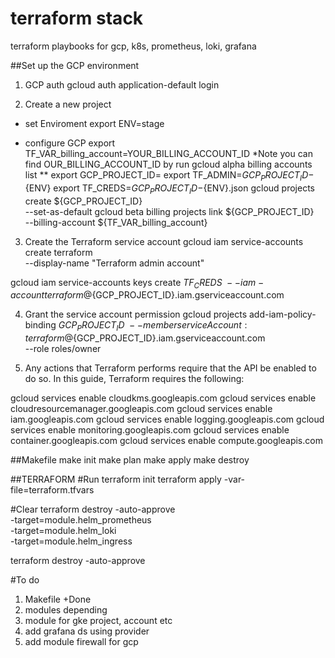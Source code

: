 # terraform stack
terraform playbooks for gcp, k8s, prometheus, loki, grafana


##Set up the GCP environment
1.  GCP auth
gcloud auth application-default login

2. Create a new project

- set Enviroment
export ENV=stage

- configure GCP
export TF_VAR_billing_account=YOUR_BILLING_ACCOUNT_ID
*Note you can find OUR_BILLING_ACCOUNT_ID by run
gcloud alpha billing accounts list
**
export GCP_PROJECT_ID=<your GCP PROJECT ID>
export TF_ADMIN=${GCP_PROJECT_ID}-${ENV}
export TF_CREDS=${GCP_PROJECT_ID}-${ENV}.json
gcloud projects create ${GCP_PROJECT_ID} \
  --set-as-default
gcloud beta billing projects link ${GCP_PROJECT_ID} \
  --billing-account ${TF_VAR_billing_account}


3. Create the Terraform service account
gcloud iam service-accounts create terraform \
  --display-name "Terraform admin account"

gcloud iam service-accounts keys create ${TF_CREDS} \
  --iam-account terraform@${GCP_PROJECT_ID}.iam.gserviceaccount.com

4. Grant the service account permission
gcloud projects add-iam-policy-binding ${GCP_PROJECT_ID} \
  --member serviceAccount:terraform@${GCP_PROJECT_ID}.iam.gserviceaccount.com \
  --role roles/owner

5. Any actions that Terraform performs require that the API be enabled to do so. In this guide, Terraform requires the following:

gcloud services enable cloudkms.googleapis.com
gcloud services enable cloudresourcemanager.googleapis.com
gcloud services enable iam.googleapis.com
gcloud services enable logging.googleapis.com
gcloud services enable monitoring.googleapis.com
gcloud services enable container.googleapis.com
gcloud services enable compute.googleapis.com

##Makefile
make init
make plan
make apply
make destroy


##TERRAFORM
#Run
terraform init
terraform apply -var-file=terraform.tfvars

#Clear
terraform destroy -auto-approve \
 -target=module.helm_prometheus \
 -target=module.helm_loki \
 -target=module.helm_ingress

terraform destroy -auto-approve

#To do
1. Makefile +Done
2. modules depending
3. module for gke project, account etc
4. add grafana ds using provider
5. add module firewall for gcp
